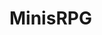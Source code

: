 # MinisRPG
<!-- 
Basic Core Features for the website
adventure (randomly pits the user against an enemy, battle proceeds like pokemon)
life skills (maybe like chopping, fishing, mining, etc, allows the user to perform some simple task to obtain some materials)
crafting (user can use materials to create new materials/items)
inventory (display all of user's current items, including currently equipped equipment, user can trash items at will)
profile (displays user's current stats and money)
shop (displays a list of items which the user can use money to obtain, maybe sell option too)
login (user should be able to save and load their game data) -->
 
